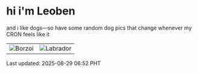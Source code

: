 # hi i'm Leoben

and i like dogs—so have some random dog pics that change whenever my CRON feels like it

|  |  |
|--------|----------|
| ![Borzoi](https://random-dog-vercel.vercel.app/api/random-borzoi?v=1756421525) | ![Labrador](https://random-dog-vercel.vercel.app/api/random-labrador?v=1756421525) |

Last updated: 2025-08-29 06:52 PHT
